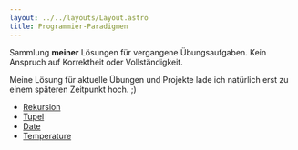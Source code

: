 ```yaml
---
layout: ../../layouts/Layout.astro
title: Programmier-Paradigmen
---
```

Sammlung **meiner** Lösungen für vergangene Übungsaufgaben.
Kein Anspruch auf Korrektheit oder Vollständigkeit.

Meine Lösung für aktuelle Übungen und Projekte lade ich natürlich erst zu einem späteren Zeitpunkt hoch. ;)

- [Rekursion](rekursion)
- [Tupel](tupel)
- [Date](date)
- [Temperature](temperature)
